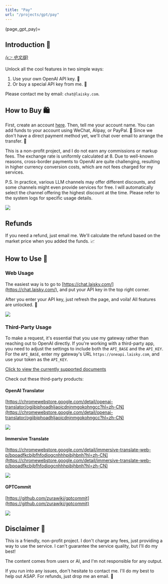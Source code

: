 ```yaml
---
title: "Pay"
url: "/projects/gpt/pay"
---
```


(page_gpt_pay)=

## Introduction 🎉

_[(👉 中文版)](@page_gpt_pay_cn)_

Unlock all the cool features in two simple ways:

1. Use your own OpenAI API key. 🔑
2. Or buy a special API key from me. 🎁

Please contact me by email: `chat@laisky.com`.

## How to Buy 🛍️

First, create an account [here](https://oneapi.laisky.com/register). Then, tell me your account name. You can add funds to your account using WeChat, Alipay, or PayPal. 🏦 Since we don't have a direct payment method yet, we'll chat over email to arrange the transfer. 📧

This is a non-profit project, and I do not earn any commissions or markup fees. The exchange rate is uniformly calculated at 8. Due to well-known reasons, cross-border payments to OpenAI are quite challenging, resulting in higher currency conversion costs, which are not fees charged for my services.

P.S. In practice, various LLM channels may offer different discounts, and some channels might even provide services for free. I will automatically select the channel offering the highest discount at the time. Please refer to the system logs for specific usage details.

![](https://s3.laisky.com/uploads/2024/03/oneapi-charge.png)

## Refunds

If you need a refund, just email me. We'll calculate the refund based on the market price when you added the funds. 📈

## How to Use 🚀

### Web Usage

The easiest way is to go to [https://chat.laisky.com/](https://chat.laisky.com/), and put your API key in the top right corner.

After you enter your API key, just refresh the page, and voila! All features are unlocked. 🎊

![](https://s3.laisky.com/uploads/2023/12/apitoken.png)

### Third-Party Usage

To make a request, it's essential that you use my gateway rather than reaching out to OpenAI directly. If you're working with a third-party app, you need to adjust the settings to include both the `API_BASE` and the `API_KEY`. For the `API_BASE`, enter my gateway's URL `https://oneapi.laisky.com`, and use your token as the `API_KEY`.

[Click to view the currently supported documents](@gpt_chat_support_models)

Check out these third-party products:

#### OpenAI Translator

[https://chromewebstore.google.com/detail/openai-translator/ogjibjphoadhljaoicdnjnmgokohngcc?hl=zh-CN](https://chromewebstore.google.com/detail/openai-translator/ogjibjphoadhljaoicdnjnmgokohngcc?hl=zh-CN)

![](https://s3.laisky.com/uploads/2023/12/openai-translator.png)

#### Immersive Translate

[https://chromewebstore.google.com/detail/immersive-translate-web-p/bpoadfkcbjbfhfodiogcnhhhpibjhbnh?hl=zh-CN](https://chromewebstore.google.com/detail/immersive-translate-web-p/bpoadfkcbjbfhfodiogcnhhhpibjhbnh?hl=zh-CN)

![](https://s3.laisky.com/uploads/2023/12/immersive-translate.png)

#### GPTCommit

[https://github.com/zurawiki/gptcommit](https://github.com/zurawiki/gptcommit)

![](https://s3.laisky.com/uploads/2023/12/gpt-commit.png)

## Disclaimer 📝

This is a friendly, non-profit project. I don't charge any fees, just providing a way to use the service. I can't guarantee the service quality, but I'll do my best!

The content comes from users or AI, and I'm not responsible for any output.

If you run into any issues, don't hesitate to contact me. I'll do my best to help out ASAP. For refunds, just drop me an email. 💌
